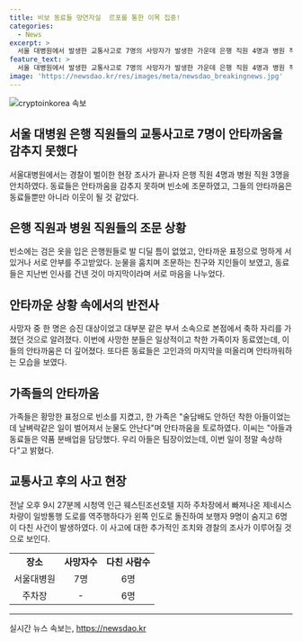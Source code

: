 ```yaml
---
title: 비보 동료들 망연자실  르포를 통한 이목 집중!
categories:
  - News
excerpt: >
  서울 대병원에서 발생한 교통사고로 7명의 사망자가 발생한 가운데 은행 직원 4명과 병원 직원 3명의 빈소가 차리여있어 동료들이 조문에 참여하고 있습니다. 사고로 인해 평범한 가족을 두고 간 인원들이라 더욱 안타까운 상황입니다. 사고로 인해 동료들의 마지막 순간을 떠올리며 안타김을 토로하며 눈물을 보이는 이야기도 나오고 있습니다. 함구된 가족들 또한 황망한 표정으로 빈소를 지키고 있습니다. 이러한 상황에서 참담한 분위기가 연출되고 있습니다.
feature_text: >
  서울 대병원에서 발생한 교통사고로 7명의 사망자가 발생한 가운데 은행 직원 4명과 병원 직원 3명의 빈소가 차리여있어 동료들이 조문에 참여하고 있습니다. 사고로 인해 평범한 가족을 두고 간 인원들이라 더욱 안타까운 상황입니다. 사고로 인해 동료들의 마지막 순간을 떠올리며 안타김을 토로하며 눈물을 보이는 이야기도 나오고 있습니다. 함구된 가족들 또한 황망한 표정으로 빈소를 지키고 있습니다. 이러한 상황에서 참담한 분위기가 연출되고 있습니다.
image: 'https://newsdao.kr/res/images/meta/newsdao_breakingnews.jpg'
---
```


<p><img src="https://newsdao.kr/res/images/meta/newsdao_breakingnews.jpg" alt="cryptoinkorea 속보" /></p>

<h2 data-ke-size="size26">서울 대병원 은행 직원들의 교통사고로 7명이 안타까움을 감추지 못했다</h2>

<p data-ke-size="size16">서울대병원에서는 경찰이 벌이한 현장 조사가 끝나자 은행 직원 4명과 병원 직원 3명을 안치하였다. 동료들은 안타까움을 감추지 못하며 빈소에 조문하였고, 그들의 안타까움은 동료들뿐만 아니라 이웃이 될 것 같았다.</p>

<h2 data-ke-size="size26">은행 직원과 병원 직원들의 조문 상황</h2>

<p data-ke-size="size16">빈소에는 검은 옷을 입은 은행원들로 발 디딜 틈이 없었고, 안타까운 표정으로 멍하게 서 있거나 서로 안부를 주고받았다. 눈물을 훔치며 조문하는 친구와 지인들이 보였고, 동료들은 지난번 인사를 건넨 것이 마지막이라며 서로 마음을 나누었다.</p>

<h2 data-ke-size="size26">안타까운 상황 속에서의 반전사</h2>

<p data-ke-size="size16">사망자 중 한 명은 승진 대상이었고 대부분 같은 부서 소속으로 본점에서 축하 자리를 가졌던 것으로 알려졌다. 이번에 사망한 분들은 일상적이고 착한 가족이자 동료였는데, 이들의 안타까움은 더 깊어졌다. 또다른 동료들은 고인과의 마지막을 떠올리며 안타까워하는 모습을 보였다.</p>

<h2 data-ke-size="size26">가족들의 안타까움</h2>

<p data-ke-size="size16">가족들은 황망한 표정으로 빈소를 지켰고, 한 가족은 "술담배도 안하던 착한 아들이었는데 날벼락같은 일이 벌어져서 눈물도 안난다"며 안타까움을 토로하였다. 이씨는 "아들과 동료들은 약품 분배업을 담당했다. 우리 아들은 팀장이었는데, 이번 일이 정말 속상하다"고 밝혔다.</p>

<h2 data-ke-size="size26">교통사고 후의 사고 현장</h2>

<p data-ke-size="size16">전날 오후 9시 27분께 시청역 인근 웨스틴조선호텔 지하 주차장에서 빠져나온 제네시스 차량이 일방통행 도로를 역주행하다가 왼쪽 인도로 돌진하여 보행자 9명이 숨지고 6명이 다친 사건이 발생하였다. 이 사고에 대한 추가적인 조치와 경찰의 조사가 이루어질 것으로 보인다.</p>

<table>
    <tbody>
        <tr>
            <td style="text-align: center; height: 17px;"><b>장소</b></td>
            <td style="text-align: center; height: 17px;"><b>사망자수</b></td>
            <td style="text-align: center; height: 17px;"><b>다친 사람수</b></td>
        </tr>
        <tr>
            <td style="text-align: center; height: 17px;">서울대병원</td>
            <td style="text-align: center; height: 17px;">7명</td>
            <td style="text-align: center; height: 17px;">6명</td>
        </tr>
        <tr>
            <td style="text-align: center; height: 17px;">주차장</td>
            <td style="text-align: center; height: 17px;">-</td>
            <td style="text-align: center; height: 17px;">6명</td>
        </tr>
    </tbody>
</table>

<p><hr></p>
실시간 뉴스 속보는, <a href="https://newsdao.kr" rel="dofollow">https://newsdao.kr</a>



